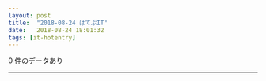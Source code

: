 ```yaml
---
layout: post
title:  "2018-08-24 はてぶIT"
date:   2018-08-24 18:01:32
tags: [it-hotentry]
---
```

0 件のデータあり

<hr>
